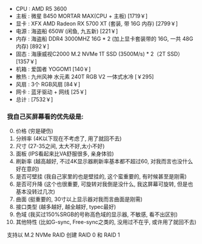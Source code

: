 - CPU  : AMD R5 3600  
- 主板  : 微星 B450 MORTAR MAX(CPU + 主板) [1719￥]
- 显卡  : XFX AMD Radeon RX 5700 XT (套装, 带 16G 内存) [2799￥]
- 电源  : 海盗船 650W (闲鱼, 九五新) [221￥]
- 内存  : 海盗船 DDR4 3000MHZ 16G * 2 (加上显卡套装带的 16G, 一共 48G 内存) [892￥]
- 固态  : 海康威视C2000 M.2 NVMe 1T SSD (3500M/s) * 2（2T SSD） [1357￥]
- 机箱  : 爱国者 YOGOM1 [140￥]
- 散热  : 九州风神 水元素 240T RGB V2 一体式水冷 [￥295]
- 风扇  : 3个 RGB风扇 [84￥]
- 网卡  : 蓝牙驱动 + 网线 [25￥]
- 总计  : [7532￥]
     

### 我自己买屏幕看的优先级是:
0. 价格 (穷是硬伤)
1. 分辨率 (4K以下现在不考虑了, 用了就回不去)
2. 尺寸 (27-35之间, 太大不好,太小不好)
3. 面板 (IPS看起来比VA舒服很多, 亲身体验)
4. 刷新率 (越高越好, 不过4K显示器刷新率基本都不超过60, 对我而言也没什么好在意的)
5. 是否可壁挂 (我自己家里的也是壁挂的, 这个蛮重要的, 有时候甚至是刚需)
6. 是否可升降 (这个也很重要, 可旋转对我倒是没什么, 我这屏幕可旋转, 但是也基本没转过几次)
7. 曲面 (挺重要的, 30寸以上显示器对我而言曲面是刚需)
8. 接口类型 (越多越好, 越全越好, typec最好)
9. 色域 (我买过150%SRGB的号称高色域的显示器, 不敏感, 看不出区别)
10. 其他特性 (比如G-sync, Free-sync之类的, 没用过不在乎, 或许用了就回不去)


支持以 M.2 NVMe RAID 创建 RAID 0 和 RAID 1

